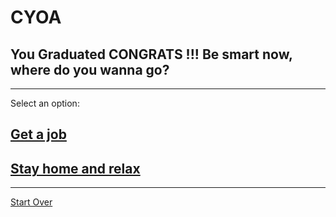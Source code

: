 # CYOA
## You Graduated CONGRATS !!! Be smart now, where do you wanna go?
---
Select an option:
## [Get a job](../success/success.md)
## [Stay home and relax](../lazy/lazy.md)
---
[Start Over](../home.md)